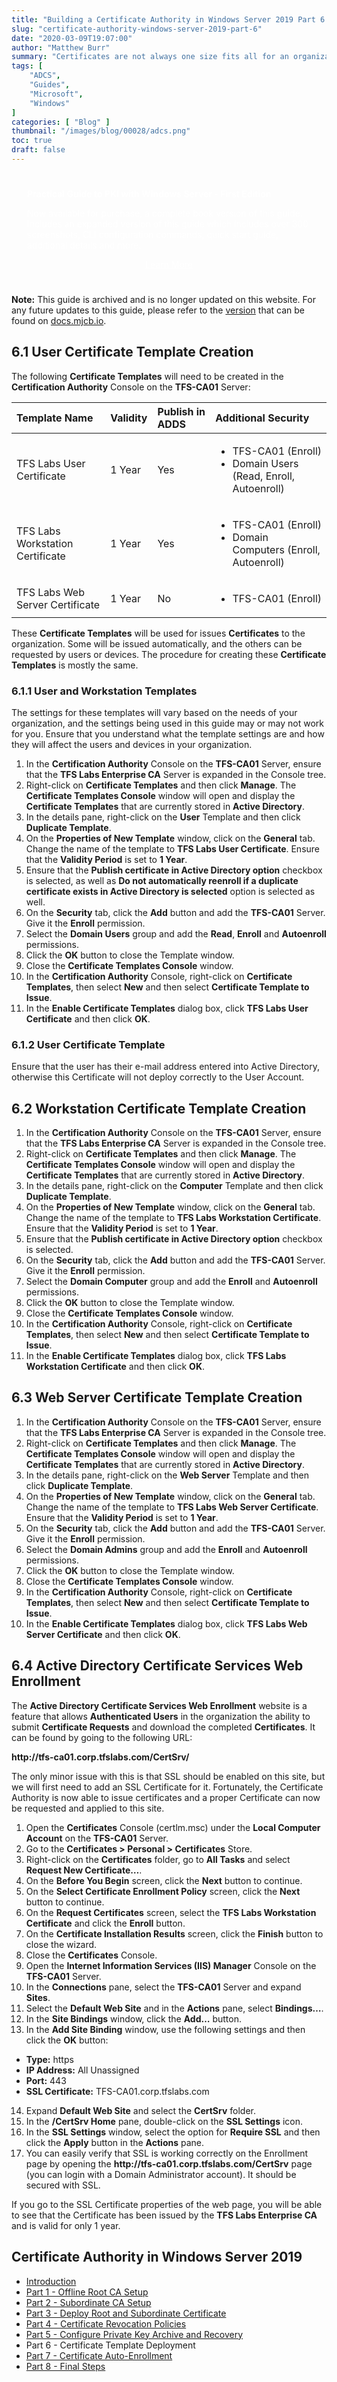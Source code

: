 ```yaml
---
title: "Building a Certificate Authority in Windows Server 2019 Part 6 - Certificate Template Deployment"
slug: "certificate-authority-windows-server-2019-part-6"
date: "2020-03-09T19:07:00"
author: "Matthew Burr"
summary: "Certificates are not always one size fits all for an organization, but luckily it is easy to customize the Certificates that are deployed to your organization."
tags: [
    "ADCS",
    "Guides",
    "Microsoft",
    "Windows"
]
categories: [ "Blog" ]
thumbnail: "/images/blog/00028/adcs.png"
toc: true
draft: false
---
```


<style type="text/css">
.pki-header {
    background-image: url("/images/blog/00028/pki-background.jpg");
    padding-top: 25px;
    padding-left: 25px;
    padding-right: 25px;
    color: #ffffff;
}
</style>

<div class="pki-header">
<strong>Practical Guide to PKI with Windows Server - First Edition</strong>

Now available for purchase, a complete book version of this guide. Includes an expanded version of this guide which includes over 300 screenshots, CLI configuration commands, quick start guide, additional details and more.

<div style="text-align:center; padding-top: 0px; padding-bottom: 25px;">
    <a href="/publications/practical-guide-to-pki-with-windows-server-first-edition/" style="color: #ffffff; cursor: pointer;" class="button mt-1" role="button" title="Learn More">Learn More</a>
</div>
</div>

**Note:** This guide is archived and is no longer updated on this website. For any future updates to this guide, please refer to the [version](https://docs.mjcb.io/microsoft/windows-server/windows-server-roles-features/adcs/adcs-windows-server-2019/adcs-windows-server-2019-part-6/) that can be found on [docs.mjcb.io](https://docs.mjcb.io/).

## 6.1 User Certificate Template Creation ##

The following **Certificate Templates** will need to be created in the **Certification Authority** Console on the **TFS-CA01** Server:

| Template Name                     | Validity | Publish in ADDS | Additional Security                                                                 |
|:----------------------------------|:---------|:----------------|:------------------------------------------------------------------------------------|
| TFS Labs User Certificate	        | 1 Year   | Yes             | <ul><li>TFS-CA01 (Enroll)</li><li>Domain Users (Read, Enroll, Autoenroll)</li></ul> |
| TFS Labs Workstation Certificate  | 1 Year   | Yes             | <ul><li>TFS-CA01 (Enroll)</li><li>Domain Computers (Enroll, Autoenroll)</li></ul>   |
| TFS Labs Web Server Certificate   | 1 Year   | No	             | <ul><li>TFS-CA01 (Enroll)</li></ul>                                                 |

These **Certificate Templates** will be used for issues **Certificates** to the organization. Some will be issued automatically, and the others can be requested by users or devices. The procedure for creating these **Certificate Templates** is mostly the same.

### 6.1.1 User and Workstation Templates ###

The settings for these templates will vary based on the needs of your organization, and the settings being used in this guide may or may not work for you. Ensure that you understand what the template settings are and how they will affect the users and devices in your organization.

1. In the **Certification Authority** Console on the **TFS-CA01** Server, ensure that the **TFS Labs Enterprise CA** Server is expanded in the Console tree.
2. Right-click on **Certificate Templates** and then click **Manage**. The **Certificate Templates Console** window will open and display the **Certificate Templates** that are currently stored in **Active Directory**.
3. In the details pane, right-click on the **User** Template and then click **Duplicate Template**.
4. On the **Properties of New Template** window, click on the **General** tab. Change the name of the template to **TFS Labs User Certificate**. Ensure that the **Validity Period** is set to **1 Year**.
5. Ensure that the **Publish certificate in Active Directory option** checkbox is selected, as well as **Do not automatically reenroll if a duplicate certificate exists in Active Directory is selected** option is selected as well.
6. On the **Security** tab, click the **Add** button and add the **TFS-CA01** Server. Give it the **Enroll** permission.
7. Select the **Domain Users** group and add the **Read**, **Enroll** and **Autoenroll** permissions.
8. Click the **OK** button to close the Template window.
9. Close the **Certificate Templates Console** window.
10. In the **Certification Authority** Console, right-click on **Certificate Templates**, then select **New** and then select **Certificate Template to Issue**.
11. In the **Enable Certificate Templates** dialog box, click **TFS Labs User Certificate** and then click **OK**.

### 6.1.2 User Certificate Template ###

Ensure that the user has their e-mail address entered into Active Directory, otherwise this Certificate will not deploy correctly to the User Account.

## 6.2 Workstation Certificate Template Creation ##

1. In the **Certification Authority** Console on the **TFS-CA01** Server, ensure that the **TFS Labs Enterprise CA** Server is expanded in the Console tree.
2. Right-click on **Certificate Templates** and then click **Manage**. The **Certificate Templates Console** window will open and display the **Certificate Templates** that are currently stored in **Active Directory**.
3. In the details pane, right-click on the **Computer** Template and then click **Duplicate Template**.
4. On the **Properties of New Template** window, click on the **General** tab. Change the name of the template to **TFS Labs Workstation Certificate**. Ensure that the **Validity Period** is set to **1 Year**.
5. Ensure that the **Publish certificate in Active Directory option** checkbox is selected.
6. On the **Security** tab, click the **Add** button and add the **TFS-CA01** Server. Give it the **Enroll** permission.
7. Select the **Domain Computer** group and add the **Enroll** and **Autoenroll** permissions.
8. Click the **OK** button to close the Template window.
9. Close the **Certificate Templates Console** window.
10. In the **Certification Authority** Console, right-click on **Certificate Templates**, then select **New** and then select **Certificate Template to Issue**.
11. In the **Enable Certificate Templates** dialog box, click **TFS Labs Workstation Certificate** and then click **OK**.

## 6.3 Web Server Certificate Template Creation ##

1. In the **Certification Authority** Console on the **TFS-CA01** Server, ensure that the **TFS Labs Enterprise CA** Server is expanded in the Console tree.
2. Right-click on **Certificate Templates** and then click **Manage**. The **Certificate Templates Console** window will open and display the **Certificate Templates** that are currently stored in **Active Directory**.
3. In the details pane, right-click on the **Web Server** Template and then click **Duplicate Template**.
4. On the **Properties of New Template** window, click on the **General** tab. Change the name of the template to **TFS Labs Web Server Certificate**. Ensure that the **Validity Period** is set to **1 Year**.
5. On the **Security** tab, click the **Add** button and add the **TFS-CA01** Server. Give it the **Enroll** permission.
6. Select the **Domain Admins** group and add the **Enroll** and **Autoenroll** permissions.
7. Click the **OK** button to close the Template window.
8. Close the **Certificate Templates Console** window.
9. In the **Certification Authority** Console, right-click on **Certificate Templates**, then select **New** and then select **Certificate Template to Issue**.
10. In the **Enable Certificate Templates** dialog box, click **TFS Labs Web Server Certificate** and then click **OK**.

## 6.4 Active Directory Certificate Services Web Enrollment ##

The **Active Directory Certificate Services Web Enrollment** website is a feature that allows **Authenticated Users** in the organization the ability to submit **Certificate Requests** and download the completed **Certificates**. It can be found by going to the following URL:

**http​://tfs-ca01.corp.tfslabs.com/CertSrv/**

The only minor issue with this is that SSL should be enabled on this site, but we will first need to add an SSL Certificate for it. Fortunately, the Certificate Authority is now able to issue certificates and a proper Certificate can now be requested and applied to this site.

1. Open the **Certificates** Console (certlm.msc) under the **Local Computer Account** on the **TFS-CA01** Server.
2. Go to the **Certificates > Personal > Certificates** Store.
3. Right-click on the **Certificates** folder, go to **All Tasks** and select **Request New Certificate…**.
4. On the **Before You Begin** screen, click the **Next** button to continue.
5. On the **Select Certificate Enrollment Policy** screen, click the **Next** button to continue.
6. On the **Request Certificates** screen, select the **TFS Labs Workstation Certificate** and click the **Enroll** button.
7. On the **Certificate Installation Results** screen, click the **Finish** button to close the wizard.
8. Close the **Certificates** Console.
9. Open the **Internet Information Services (IIS) Manager** Console on the **TFS-CA01** Server.
10. In the **Connections** pane, select the **TFS-CA01** Server and expand **Sites**.
11. Select the **Default Web Site** and in the **Actions** pane, select **Bindings…**.
12. In the **Site Bindings** window, click the **Add…** button.
13. In the **Add Site Binding** window, use the following settings and then click the **OK** button:
  * **Type:** https
  * **IP Address:** All Unassigned
  * **Port:** 443
  * **SSL Certificate:** TFS-CA01.corp.tfslabs.com
14. Expand **Default Web Site** and select the **CertSrv** folder.
15. In the **/CertSrv Home** pane, double-click on the **SSL Settings** icon.
16. In the **SSL Settings** window, select the option for **Require SSL** and then click the **Apply** button in the **Actions** pane.
17. You can easily verify that SSL is working correctly on the Enrollment page by opening the **http​://tfs-ca01.corp.tfslabs.com/CertSrv** page (you can login with a Domain Administrator account). It should be secured with SSL.

If you go to the SSL Certificate properties of the web page, you will be able to see that the Certificate has been issued by the **TFS Labs Enterprise CA** and is valid for only 1 year.

## Certificate Authority in Windows Server 2019 ##

* [Introduction](/blog/2020/03/09/certificate-authority-windows-server-2019)
* [Part 1 - Offline Root CA Setup](/blog/2020/03/09/certificate-authority-windows-server-2019-part-1)
* [Part 2 - Subordinate CA Setup](/blog/2020/03/09/certificate-authority-windows-server-2019-part-2)
* [Part 3 - Deploy Root and Subordinate Certificate](/blog/2020/03/09/certificate-authority-windows-server-2019-part-3)
* [Part 4 - Certificate Revocation Policies](/blog/2020/03/09/certificate-authority-windows-server-2019-part-4)
* [Part 5 - Configure Private Key Archive and Recovery](/blog/2020/03/09/certificate-authority-windows-server-2019-part-5)
* Part 6 - Certificate Template Deployment
* [Part 7 - Certificate Auto-Enrollment](/blog/2020/03/09/certificate-authority-windows-server-2019-part-7)
* [Part 8 - Final Steps](/blog/2020/03/09/certificate-authority-windows-server-2019-part-8)
